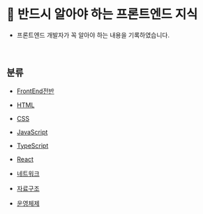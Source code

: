 # 📘 반드시 알아야 하는 프론트엔드 지식

- 프론트엔드 개발자가 꼭 알아야 하는 내용을 기록하였습니다.

<br>

## 분류

  - [FrontEnd전반](https://github.com/LEEKICHAN0102/my_frontEnd/tree/main/Text/Frontend/basic.md)

  - [HTML](https://github.com/LEEKICHAN0102/my_frontEnd/tree/main/Text/HTML/basic.md)

  - [CSS](https://github.com/LEEKICHAN0102/my_frontEnd/tree/main/Text/CSS/basic.md)

  - [JavaScript](https://github.com/LEEKICHAN0102/my_frontEnd/tree/main/Text/JavaScript)

  - [TypeScript](https://github.com/LEEKICHAN0102/my_frontEnd/tree/main/Text/TypeScript/basic.md)

  - [React](https://github.com/LEEKICHAN0102/my_frontEnd/tree/main/Text/React/basic.md)

  - [네트워크](https://github.com/LEEKICHAN0102/my_frontEnd/tree/main/Text/Network)

  - [자료구조](https://github.com/LEEKICHAN0102/my_frontEnd/tree/main/Text/Data%20Structure/basic.md)

  - [운영체제](https://github.com/LEEKICHAN0102/my_frontEnd/tree/main/Text/Operating%20System)

<br>

